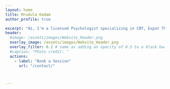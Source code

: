 ```yaml
---
layout: home
title: Mrudula Kadam
author_profile: true

excerpt: "Hi, I'm a licensed Psychologist specializing in CBT, Expat Therapy, trauma-informed care and couples therapy"
header:
  #image: /assets/images/Website_Header.png
  overlay_image: /assets/images/Website_Header.png
  overlay_filter: 0.2 # same as adding an opacity of 0.5 to a black background
  #caption: "Photo credit: "
  actions:
    - label: "Book a Session"
      url: "/contact/"



---
```

